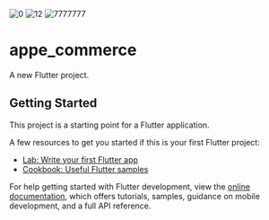 ![0](https://user-images.githubusercontent.com/52562328/179386827-2a92801a-749c-4fd1-8ab1-d386d75376e0.JPG)
![12](https://user-images.githubusercontent.com/52562328/179386828-4a1203c1-7e8e-4c6f-8ed9-6bb8f5aba6e2.JPG)
![7777777](https://user-images.githubusercontent.com/52562328/179386829-0a98c556-0323-4594-87d7-a6cc347dd586.JPG)
# appe_commerce

A new Flutter project.

## Getting Started

This project is a starting point for a Flutter application.

A few resources to get you started if this is your first Flutter project:

- [Lab: Write your first Flutter app](https://docs.flutter.dev/get-started/codelab)
- [Cookbook: Useful Flutter samples](https://docs.flutter.dev/cookbook)

For help getting started with Flutter development, view the
[online documentation](https://docs.flutter.dev/), which offers tutorials,
samples, guidance on mobile development, and a full API reference.
